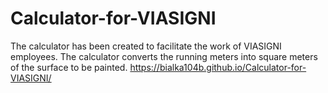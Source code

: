 # Calculator-for-VIASIGNI
The calculator has been created to facilitate the work of VIASIGNI employees. The calculator converts the running meters into square meters of the surface to be painted.
https://bialka104b.github.io/Calculator-for-VIASIGNI/
